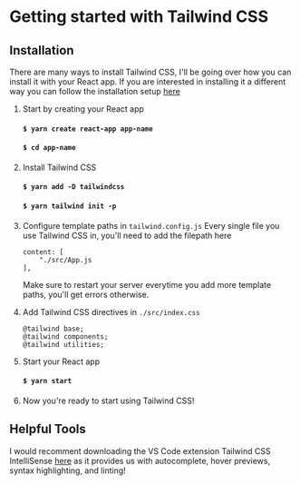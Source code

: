 # Getting started with Tailwind CSS

## Installation 

There are many ways to install Tailwind CSS, I'll be going over how you can install it with your React app. If you are interested in installing it a different way you can follow the installation setup [here](https://tailwindcss.com/docs/installation)

1. Start by creating your React app
    #### `$ yarn create react-app app-name`
    #### `$ cd app-name`

2. Install Tailwind CSS
    #### `$ yarn add -D tailwindcss`
    #### `$ yarn tailwind init -p`

3. Configure template paths in `tailwind.config.js`
    Every single file you use Tailwind CSS in, you'll need to add the filepath here
    ```
    content: [
        "./src/App.js
    ],
    ```
    Make sure to restart your server everytime you add more template paths, you'll get errors otherwise.
4. Add Tailwind CSS directives in `./src/index.css`
    ```
    @tailwind base;
    @tailwind components;
    @tailwind utilities;
    ```

5. Start your React app
    #### `$ yarn start`

6. Now you're ready to start using Tailwind CSS!

## Helpful Tools

I would recomment downloading the VS Code extension Tailwind CSS IntelliSense [here](https://marketplace.visualstudio.com/items?itemName=bradlc.vscode-tailwindcss) as it provides us with autocomplete, hover previews, syntax highlighting, and linting!